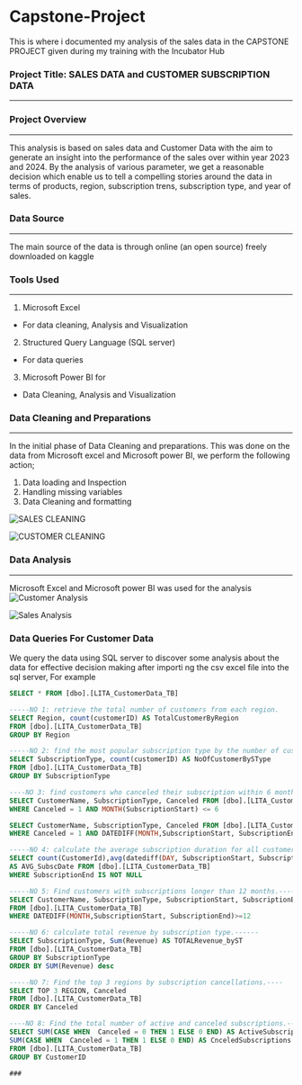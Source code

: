 # Capstone-Project
This is where i documented my analysis of the sales data in the CAPSTONE PROJECT given during my training with the Incubator Hub

### Project Title: SALES DATA and CUSTOMER SUBSCRIPTION DATA
---

### Project Overview
---
This analysis is based on sales data and Customer Data with the aim to generate an insight into the performance of the sales over within year 2023 and 2024. By the analysis of various 
parameter, we get a reasonable decision which enable us to tell a compelling stories around the data in terms of products, region, subscription trens, subscription type, and year of sales.

### Data Source
---
The main source of the data is through online (an open source) freely downloaded on kaggle

### Tools Used
---
1. Microsoft Excel 
  - For data cleaning, Analysis and Visualization
2. Structured Query Language (SQL server)
  - For data queries
3. Microsoft Power BI for
  - Data Cleaning, Analysis and Visualization

### Data Cleaning and Preparations
---
In the initial phase of Data Cleaning and preparations. This was done on the data from Microsoft excel and Microsoft power BI, we perform the following 
action;
1.	Data loading and Inspection
2.	Handling missing variables
3.	Data Cleaning and formatting

 ![SALES CLEANING](https://github.com/user-attachments/assets/e3feffd0-743c-4f2d-8823-75c85c926ba4)

 ![CUSTOMER CLEANING](https://github.com/user-attachments/assets/5665ef20-7f91-4579-95f5-8e5d6a1ca9d2)

### Data Analysis
---
Microsoft Excel and Microsoft power BI was used for the analysis
![Customer Analysis](https://github.com/user-attachments/assets/4e8e7f84-b0c8-4ea6-b6ab-33e2761d80cf)

![Sales Analysis](https://github.com/user-attachments/assets/ab804993-d4c6-4522-810a-1a72a6736056)

### Data Queries For Customer Data
We query the data using SQL server to discover some analysis about the data for effective decision making after importi ng the csv excel file into the sql server, For example
```SQL
SELECT * FROM [dbo].[LITA_CustomerData_TB]

-----NO 1: retrieve the total number of customers from each region.
SELECT Region, count(customerID) AS TotalCustomerByRegion 
FROM [dbo].[LITA_CustomerData_TB]
GROUP BY Region

-----NO 2: find the most popular subscription type by the number of customers.---
SELECT SubscriptionType, count(customerID) AS NoOfCustomerBySType
FROM [dbo].[LITA_CustomerData_TB]
GROUP BY SubscriptionType

----NO 3: find customers who canceled their subscription within 6 months. ----
SELECT CustomerName, SubscriptionType, Canceled FROM [dbo].[LITA_CustomerData_TB]
WHERE Canceled = 1 AND MONTH(SubscriptionStart) <= 6

SELECT CustomerName, SubscriptionType, Canceled FROM [dbo].[LITA_CustomerData_TB]
WHERE Canceled = 1 AND DATEDIFF(MONTH,SubscriptionStart, SubscriptionEnd) <= 6

-----NO 4: calculate the average subscription duration for all customers. ----
SELECT count(CustomerId),avg(datediff(DAY, SubscriptionStart, SubscriptionEnd))
AS AVG_SubscDate FROM [dbo].[LITA_CustomerData_TB]
WHERE SubscriptionEnd IS NOT NULL

-----NO 5: Find customers with subscriptions longer than 12 months.-----
SELECT CustomerName, SubscriptionType, SubscriptionStart, SubscriptionEnd
FROM [dbo].[LITA_CustomerData_TB]
WHERE DATEDIFF(MONTH,SubscriptionStart, SubscriptionEnd)>=12

-----NO 6: calculate total revenue by subscription type.------
SELECT SubscriptionType, Sum(Revenue) AS TOTALRevenue_byST 
FROM [dbo].[LITA_CustomerData_TB]
GROUP BY SubscriptionType
ORDER BY SUM(Revenue) desc

-----NO 7: Find the top 3 regions by subscription cancellations.----
SELECT TOP 3 REGION, Canceled
FROM [dbo].[LITA_CustomerData_TB]
ORDER BY Canceled

----NO 8: Find the total number of active and canceled subscriptions.----
SELECT SUM(CASE WHEN  Canceled = 0 THEN 1 ELSE 0 END) AS ActiveSubscriptions,
SUM(CASE WHEN  Canceled = 1 THEN 1 ELSE 0 END) AS CnceledSubscriptions
FROM [dbo].[LITA_CustomerData_TB]
GROUP BY CustomerID

### 
